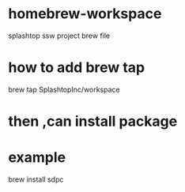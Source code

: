# homebrew-workspace
splashtop ssw project brew file
# how to add brew tap
brew tap SplashtopInc/workspace
# then ,can install package
# example
brew install sdpc

